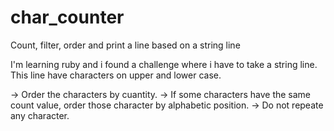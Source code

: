 # char_counter
Count, filter, order and print a line based on a string line

I'm learning ruby and i found a challenge where i have to take a string line. This line have characters on upper and lower case.

-> Order the characters by cuantity.
-> If some characters have the same count value, order those character by alphabetic position.
-> Do not repeate any character.

